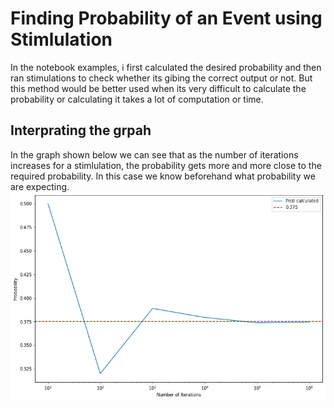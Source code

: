 # Finding Probability of an Event using Stimlulation
In the notebook examples, i first calculated the desired probability and then ran stimulations to check whether its gibing the correct output or not. But this method would be better used when its very difficult to calculate the probability or calculating it takes a lot of computation or time. 

## Interprating the grpah
In the graph shown below we can see that as the number of iterations increases for a stimlulation, the probability gets more and more close to the required probability. In this case we know beforehand what probability we are expecting. 
![](graph.png)
